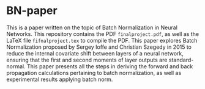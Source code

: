 # BN-paper

This is a paper written on the topic of Batch Normalization in Neural Networks. This repository contains the PDF `finalproject.pdf`, as well as the LaTeX file `fifnalproject.tex` to compile the PDF. This paper explores Batch Normalization proposed by Sergey Ioffe and Christian Szegedy in 2015 to reduce the internal covariate shift between layers of a neural network, ensuring that the first and second moments of layer outputs are standard-normal. This paper presents all the steps in deriving the forward and back propagation calculations pertaining to batch normalization, as well as experimental results applying batch norm.
